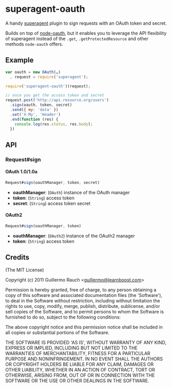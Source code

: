
# superagent-oauth

A handy [superagent](visionmedia/superagent) plugin to sign requests
with an OAuth token and secret.

Builds on top of [node-oauth](ciaranj/node-oauth), but it enables you
to leverage the API flexibility of superagent instead of the 
`.get`, `.getProtectedResource` and other methods `node-oauth` offers.

## Example

```js
var oauth = new OAuth(…)
  , request = require('superagent');

require('superagent-oauth')(request);

// once you get the access token and secret
request.post('http://api.resource.org/users')
  .sign(oauth, token, secret)
  .send({ my: 'data' })
  .set('X-My', 'Header')
  .end(function (res) {
    console.log(res.status, res.body);
  })
```

## API

### Request#sign

#### OAuth 1.0/1.0a

```js
Request#sign(oauthManager, token, secret)
```

- **oauthManager**: (`OAuth`) instance of the OAuth manager
- **token**: (`String`) access token
- **secret**: (`String`) access token secret

#### OAuth2

```js
Request#sign(oauthManager, token)
```

- **oauthManager**: (`OAuth2`) instance of the OAuth2 manager
- **token**: (`String`) access token

## Credits

(The MIT License)

Copyright (c) 2011 Guillermo Rauch &lt;guillermo@learnboost.com&gt;

Permission is hereby granted, free of charge, to any person obtaining
a copy of this software and associated documentation files (the
'Software'), to deal in the Software without restriction, including
without limitation the rights to use, copy, modify, merge, publish,
distribute, sublicense, and/or sell copies of the Software, and to
permit persons to whom the Software is furnished to do so, subject to
the following conditions:

The above copyright notice and this permission notice shall be
included in all copies or substantial portions of the Software.

THE SOFTWARE IS PROVIDED 'AS IS', WITHOUT WARRANTY OF ANY KIND,
EXPRESS OR IMPLIED, INCLUDING BUT NOT LIMITED TO THE WARRANTIES OF
MERCHANTABILITY, FITNESS FOR A PARTICULAR PURPOSE AND NONINFRINGEMENT.
IN NO EVENT SHALL THE AUTHORS OR COPYRIGHT HOLDERS BE LIABLE FOR ANY
CLAIM, DAMAGES OR OTHER LIABILITY, WHETHER IN AN ACTION OF CONTRACT,
TORT OR OTHERWISE, ARISING FROM, OUT OF OR IN CONNECTION WITH THE
SOFTWARE OR THE USE OR OTHER DEALINGS IN THE SOFTWARE.
